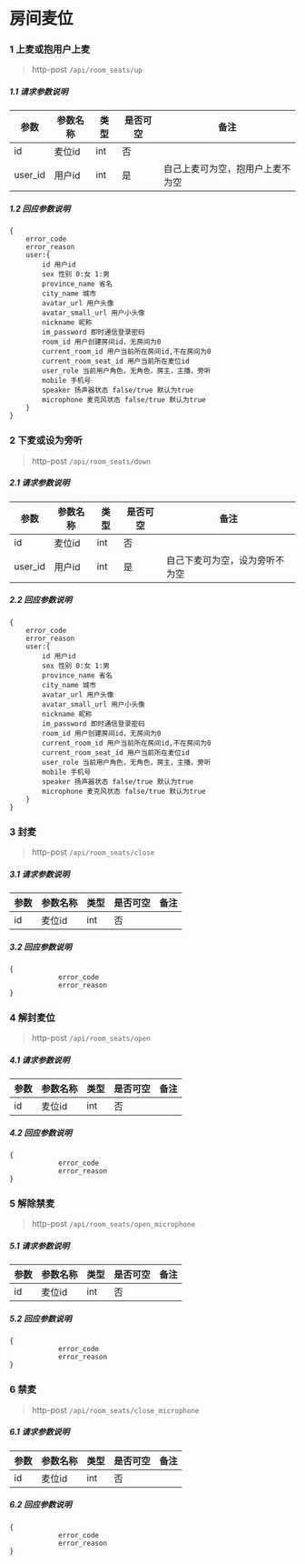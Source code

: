 # 房间麦位

### 1 上麦或抱用户上麦

> http-post ```/api/room_seats/up```

##### 1.1 请求参数说明
|参数|参数名称|类型|是否可空|备注
|---|---|---|---|---
|id|麦位id|int|否||
|user_id|用户id|int|是|自己上麦可为空，抱用户上麦不为空

##### 1.2 回应参数说明
```
{
    error_code
    error_reason
    user:{
        id 用户id
        sex	性别 0:女 1:男
        province_name 省名
        city_name 城市
        avatar_url 用户头像
        avatar_small_url 用户小头像
        nickname 昵称
        im_password 即时通信登录密码
        room_id 用户创建房间id，无房间为0 
        current_room_id 用户当前所在房间id,不在房间为0
        current_room_seat_id 用户当前所在麦位id
        user_role 当前用户角色，无角色，房主，主播，旁听
        mobile 手机号
        speaker 扬声器状态 false/true 默认为true
        microphone 麦克风状态 false/true 默认为true
    }
}
```


### 2 下麦或设为旁听 

> http-post ```/api/room_seats/down```

##### 2.1 请求参数说明
|参数|参数名称|类型|是否可空|备注
|---|---|---|---|---
|id|麦位id|int|否||
|user_id|用户id|int|是|自己下麦可为空，设为旁听不为空

##### 2.2 回应参数说明
```
{
    error_code
    error_reason
    user:{
        id 用户id
        sex	性别 0:女 1:男
        province_name 省名
        city_name 城市
        avatar_url 用户头像
        avatar_small_url 用户小头像
        nickname 昵称
        im_password 即时通信登录密码
        room_id 用户创建房间id，无房间为0 
        current_room_id 用户当前所在房间id,不在房间为0
        current_room_seat_id 用户当前所在麦位id
        user_role 当前用户角色，无角色，房主，主播，旁听
        mobile 手机号
        speaker 扬声器状态 false/true 默认为true
        microphone 麦克风状态 false/true 默认为true
    }
}
```

### 3 封麦

> http-post ```/api/room_seats/close```

##### 3.1 请求参数说明
|参数|参数名称|类型|是否可空|备注
|---|---|---|---|---
|id|麦位id|int|否|||

##### 3.2 回应参数说明
```
{
		    error_code
		    error_reason
}
```

### 4 解封麦位

> http-post ```/api/room_seats/open```

##### 4.1 请求参数说明
|参数|参数名称|类型|是否可空|备注
|---|---|---|---|---
|id|麦位id|int|否|||

##### 4.2 回应参数说明
```
{
		    error_code
		    error_reason
}
```

### 5 解除禁麦

> http-post ```/api/room_seats/open_microphone```

##### 5.1 请求参数说明
|参数|参数名称|类型|是否可空|备注
|---|---|---|---|---
|id|麦位id|int|否|||

##### 5.2 回应参数说明
```
{
		    error_code
		    error_reason
}
```

### 6 禁麦

> http-post ```/api/room_seats/close_microphone```

##### 6.1 请求参数说明
|参数|参数名称|类型|是否可空|备注
|---|---|---|---|---
|id|麦位id|int|否|||

##### 6.2 回应参数说明
```
{
		    error_code
		    error_reason
}
```